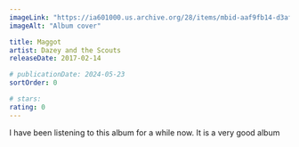 ```yaml
---
imageLink: "https://ia601000.us.archive.org/28/items/mbid-aaf9fb14-d3af-43d7-b6f3-882c520aa6f6/mbid-aaf9fb14-d3af-43d7-b6f3-882c520aa6f6-19535225900_thumb250.jpg"
imageAlt: "Album cover"

title: Maggot
artist: Dazey and the Scouts
releaseDate: 2017-02-14

# publicationDate: 2024-05-23
sortOrder: 0

# stars:
rating: 0
---
```


I have been listening to this album for a while now. It is a very good album